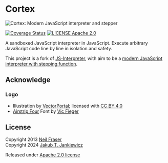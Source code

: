 # Cortex

![Cortex: Modern JavaScript interpreter and stepper](https://raw.githubusercontent.com/jcubic/cortex/refs/heads/master/assets/logo.svg)

[![Coverage Status](https://coveralls.io/repos/github/jcubic/cortex/badge.svg?branch=master&nocache=034b83e)](https://coveralls.io/github/jcubic/cortex?branch=master)
[![LICENSE Apache 2.0](https://img.shields.io/badge/license-Apache%202.0-blue.svg)](https://github.com/jcubic/cortex/blob/master/LICENSE)

A sandboxed JavaScript interpreter in JavaScript. Execute arbitrary
JavaScript code line by line in isolation and safety.

This project is a fork of [JS-Interpreter](https://github.com/NeilFraser/JS-Interpreter),
with aim to be a
[modern JavaScript interpreter with stepping function](https://github.com/jcubic/cortex).

## Acknowledge
### Logo
* Illustration by [VectorPortal](https://www.vectorportal.com); licensed with [CC BY 4.0](https://creativecommons.org/licenses/by/4.0/)
* [Airstrip Four](https://www.dafont.com/airstrip-four.font) Font by [Vic Fieger](https://www.dafont.com/vic-fieger.d852)

## License
Copyright 2013 [Neil Fraser](https://neil.fraser.name/)<br/>
Copyright 2024 [Jakub T. Jankiewicz](https://jakub.jankiewicz.org/)

Released under [Apache 2.0 license](https://www.apache.org/licenses/LICENSE-2.0.html)
